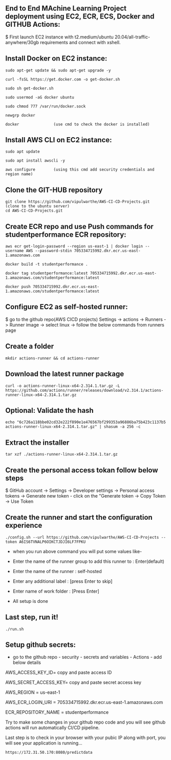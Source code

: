 ## End to End MAchine Learning Project deployment using EC2, ECR, ECS, Docker and GITHUB Actions:

$ First launch EC2 instance with t2.medium/ubuntu 20.04/all-traffic-anywhere/30gb requirements and connect with xshell.

## Install Docker on EC2 instance:

    sudo apt-get update && sudo apt-get upgrade -y

    curl -fsSL https://get.docker.com -o get-docker.sh

    sudo sh get-docker.sh

    sudo usermod -aG docker ubuntu

    sudo chmod 777 /var/run/docker.sock

    newgrp docker

    docker               (use cmd to check the docker is installed)

## Install AWS CLI on EC2 instance:

    sudo apt update

    sudo apt install awscli -y

    aws configure        (using this cmd add security credentials and region name)

## Clone the GIT-HUB repository

    git clone https://github.com/vipulwarthe/AWS-CI-CD-Projects.git   (clone to the ubuntu server)
    cd AWS-CI-CD-Projects.git

## Create ECR repo and use Push commands for studentperformance ECR repository:

    aws ecr get-login-password --region us-east-1 | docker login --username AWS --password-stdin 705334715992.dkr.ecr.us-east-1.amazonaws.com

    docker build -t studentperformance .

    docker tag studentperformance:latest 705334715992.dkr.ecr.us-east-1.amazonaws.com/studentperformance:latest

    docker push 705334715992.dkr.ecr.us-east-1.amazonaws.com/studentperformance:latest

## Configure EC2 as self-hosted runner:

$ go to the github repo(AWS CICD projects) Settings -> actions -> Runners -> Runner image -> select linux -> follow the below commands from runners page

## Create a folder

    mkdir actions-runner && cd actions-runner

## Download the latest runner package

    curl -o actions-runner-linux-x64-2.314.1.tar.gz -L https://github.com/actions/runner/releases/download/v2.314.1/actions-runner-linux-x64-2.314.1.tar.gz

## Optional: Validate the hash

    echo "6c726a118bbe02cd32e222f890e1e476567bf299353a96886ba75b423c1137b5  actions-runner-linux-x64-2.314.1.tar.gz" | shasum -a 256 -c

## Extract the installer

    tar xzf ./actions-runner-linux-x64-2.314.1.tar.gz

## Create the personal access tokan follow below steps

$ GitHub account -> Settings -> Developer settings -> Personal access tokens -> Generate new token - click on the "Generate token -> Copy Token -> Use Token

## Create the runner and start the configuration experience

    ./config.sh --url https://github.com/vipulwarthe/AWS-CI-CD-Projects --token A6IS6TVNALP6OIKCTJDJI6LF7FPKU

* when you run above command you will put some values like-
  
* Enter the name of the runner group to add this runner to : Enter(default)
* Enter the name of the runner : self-hosted
* Enter any additional label : [press Enter to skip]
* Enter name of work folder : [Press Enter]
* All setup is done

## Last step, run it!

    ./run.sh

## Setup github secrets:

* go to the github repo - security - secrets and variables - Actions - add below details

AWS_ACCESS_KEY_ID= copy and paste access ID

AWS_SECRET_ACCESS_KEY= copy and paste secret access key

AWS_REGION = us-east-1

AWS_ECR_LOGIN_URI = 705334715992.dkr.ecr.us-east-1.amazonaws.com

ECR_REPOSITORY_NAME = studentperformance

Try to make some changes in your github repo code and you will see github actions will run automatically CI/CD pipeline.

Last step is to check in your browser with your pubic IP along with port, you will see your application is running...

    https://172.31.50.170:8080/predictdata
